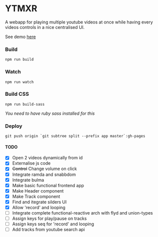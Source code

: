 # YTMXR

A webapp for playing multiple youtube videos at once while having every videos controls in a nice centralised UI.

See demo [here](https://crucialhawg.github.io/ytmxr/)

### Build
    npm run build

### Watch
    npm run watch

### Build CSS
    npm run build-sass
*You need to have ruby sass installed for this*

### Deploy
    git push origin `git subtree split --prefix app master`:gh-pages

#### TODO

- [x] Open 2 videos dynamically from id
- [x] Externalise js code
- [x] ~~Control~~ Change volume on click
- [x] Integrate ramda and snabbdom
- [x] Integrate bulma
- [x] Make basic functional frontend app
- [x] Make Header component
- [x] Make Track component
- [x] Find and itegrate silders UI
- [x] Allow 'record' and looping
- [ ] Integrate complete functional-reactive arch with flyd and union-types <!-- yeah maybe... -->
- [ ] Assign keys for play/pause on tracks
- [ ] Assign keys seq for 'record' and looping
- [ ] Add tracks from youtube search api
